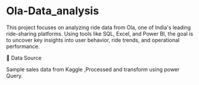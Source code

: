 # Ola-Data_analysis
This project focuses on analyzing ride data from Ola, one of India's leading ride-sharing platforms. Using tools like  SQL, Excel, and Power BI, the goal is to uncover key insights into user behavior, ride trends, and operational performance.


🧾 Data Source

Sample sales data from Kaggle ,Processed and transform using power Query.

 

